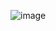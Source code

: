 ![image](https://user-images.githubusercontent.com/82278285/219649564-270b63cc-15ca-45df-8aaf-a573cac5919a.png)
